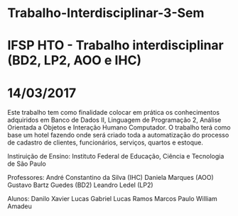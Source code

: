 # Trabalho-Interdisciplinar-3-Sem
# IFSP HTO - Trabalho interdisciplinar (BD2, LP2, AOO e IHC)
# 14/03/2017

Este trabalho tem como finalidade colocar em prática os conhecimentos adquiridos em
Banco de Dados II, Linguagem de Programação 2, Análise Orientada a Objetos e Interação
Humano Computador.
O trabalho terá como base um hotel fazendo onde será criado toda a automatização do 
processo de cadastro de clientes, funcionários, serviços, quartos e estoque.

Instiruição de Ensino: Instituto Federal de Educação, Ciência e Tecnologia de São Paulo

Professores: André Constantino da Silva (IHC)
             Daniela Marques (AOO)
             Gustavo Bartz Guedes (BD2)
             Leandro Ledel (LP2)
                          
Alunos: Danilo Xavier
        Lucas Gabriel
        Lucas Ramos
        Marcos Paulo
        William Amadeu
